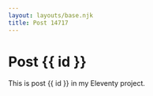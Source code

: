 ```yaml
---
layout: layouts/base.njk
title: Post 14717
---
```


# Post {{ id }}

This is post {{ id }} in my Eleventy project.
